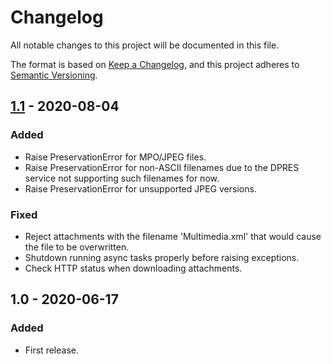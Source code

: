 # Changelog
All notable changes to this project will be documented in this file.

The format is based on [Keep a Changelog](https://keepachangelog.com/en/1.0.0/),
and this project adheres to [Semantic Versioning](https://semver.org/spec/v2.0.0.html).


## [1.1] - 2020-08-04
### Added
 - Raise PreservationError for MPO/JPEG files.
 - Raise PreservationError for non-ASCII filenames due to the DPRES service not supporting such filenames for now.
 - Raise PreservationError for unsupported JPEG versions.

### Fixed
 - Reject attachments with the filename 'Multimedia.xml' that would cause the file to be overwritten.
 - Shutdown running async tasks properly before raising exceptions.
 - Check HTTP status when downloading attachments.

## 1.0 - 2020-06-17
### Added
 - First release.

[1.1]: https://github.com/finnish-heritage-agency/passari/compare/1.0...1.1
